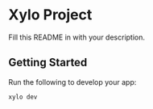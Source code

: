 # Xylo Project

Fill this README in with your description.

## Getting Started

Run the following to develop your app:

```bash
xylo dev
```
